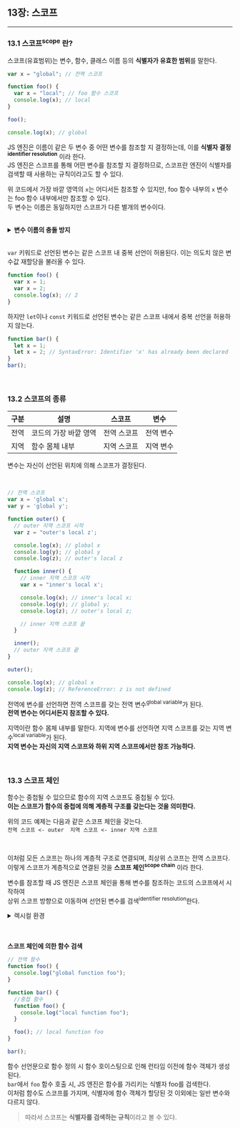 ## 13장: 스코프

---

### **13.1 스코프<sup>scope</sup> 란?**

스코프(유효범위)는 변수, 함수, 클래스 이름 등의 **식별자가 유효한 범위**를 말한다.

```jsx
var x = "global"; // 전역 스코프

function foo() {
  var x = "local"; // foo 함수 스코프
  console.log(x); // local
}

foo();

console.log(x); // global
```

JS 엔진은 이름이 같은 두 변수 중 어떤 변수를 참조할 지 결정하는데, 이를 **식별자 결정<sup>identifier resolution</sup>** 이라 한다.  
JS 엔진은 스코프를 통해 어떤 변수를 참조할 지 결정하므로, 스코프란 엔진이 식별자를 검색할 때 사용하는 규칙이라고도 할 수 있다.

위 코드에서 가장 바깥 영역의 `x`는 어디서든 참조할 수 있지만,
foo 함수 내부의 `x` 변수는 foo 함수 내부에서만 참조할 수 있다.  
두 변수는 이름은 동일하지만 스코프가 다른 별개의 변수이다.

<br />

<details>
<summary>
<strong>변수 이름의 충돌 방지</strong>
</summary>
식별자는 어떤 값을 구별해야 하므로 유일<sup>unique</sup>해야 하므로, 식별자인 변수 이름은 중복될 수 없다.  
따라서 스코프를 통해 식별자인 변수 이름의 충돌을 방지하여, 같은 이름의 변수를 사용할 수 있게 한다.

스코프 내에서 식별자는 유일하지만, 다른 스코프에는 같은 이름의 식별자를 사용할 수 있다.
즉, 스코프는 **네임스페이스**다.

</details>

<br />

`var` 키워드로 선언된 변수는 같은 스코프 내 중복 선언이 허용된다. 이는 의도치 않은 변수값 재할당을 불러올 수 있다.

```jsx
function foo() {
  var x = 1;
  var x = 2;
  console.log(x); // 2
}
```

하지만 `let`이나 `const` 키워드로 선언된 변수는 같은 스코프 내에서 중복 선언을 허용하지 않는다.

```jsx
function bar() {
  let x = 1;
  let x = 2; // SyntaxError: Identifier 'x' has already been declared
}
bar();
```

<br />

### **13.2 스코프의 종류**

| 구분 | 설명                  | 스코프      | 변수      |
| ---- | --------------------- | ----------- | --------- |
| 전역 | 코드의 가장 바깥 영역 | 전역 스코프 | 전역 변수 |
| 지역 | 함수 몸체 내부        | 지역 스코프 | 지역 변수 |

변수는 자신이 선언된 위치에 의해 스코프가 결정된다.

<br />

```jsx
// 전역 스코프
var x = 'global x';
var y = 'global y';

function outer() {
  // outer 지역 스코프 시작
  var z = "outer's local z';

  console.log(x); // global x
  console.log(y); // global y
  console.log(z); // outer's local z

  function inner() {
    // inner 지역 스코프 시작
    var x = "inner's local x';

    console.log(x); // inner's local x;
    console.log(y); // global y;
    console.log(z); // outer's local z;

    // inner 지역 스코프 끝
  }

  inner();
  // outer 지역 스코프 끝
}

outer();

console.log(x); // global x
console.log(z); // ReferenceError: z is not defined
```

전역에 변수를 선언하면 전역 스코프를 갖는 전역 변수<sup>global variable</sup>가 된다.  
**전역 변수는 어디서든지 참조할 수 있다.**

지역이란 함수 몸체 내부를 말한다.
지역에 변수를 선언하면 지역 스코프를 갖는 지역 변수<sup>local variable</sup>가 된다.  
**지역 변수는 자신의 지역 스코프와 하위 지역 스코프에서만 참조 가능하다.**

<br />

### **13.3 스코프 체인**

함수는 중첩될 수 있으므로 함수의 지역 스코프도 중첩될 수 있다.  
**이는 스코프가 함수의 중첩에 의해 계층적 구조를 갖는다는 것을 의미한다.**

위의 코드 예제는 다음과 같은 스코프 체인을 갖는다.  
`전역 스코프 <- outer  지역 스코프 <- inner 지역 스코프`

<br />

이처럼 모든 스코프는 하나의 계층적 구조로 연결되며, 최상위 스코프는 전역 스코프다.  
이렇게 스코프가 계층적으로 연결된 것을 **스코프 체인<sup>scope chain</sup>** 이라 한다.

변수를 참조할 때 JS 엔진은 스코프 체인을 통해 변수를 참조하는 코드의 스코프에서 시작하여  
상위 스코프 방향으로 이동하며 선언된 변수를 검색<sup>identifier resolution</sup>한다.

<details>
<summary>렉시컬 환경</summary>

스코프 체인은 물리적인 실체로 존재한다.  
JS 엔진은 코드를 실행하기에 앞서 스코프 체인과 유사한 자료구조인 렉시컬 환경<sup>Lexical Enviroment</sup>을 실제로 생성한다.

변수 선언이 실행되면 변수 식별자가 이 자료구조(렉시커 환경)에 키로 등록되고,  
변수 할당이 일어나면 이 자료구조의 변수 식별자에 해당하는 값을 변경한다.
변수 검색도 이 자료구조 상에서 이뤄진다.

> 스코프 체인은 실행 컨텍스트의 렉시컬 환경을 단방향으로 연결한 것.
> 전역 렉시컬 환경은 코드 로드시 곧바로 생성되고, 함수 렉시컬 환경은 함수 호출시 생성된다.

</details>

<br />
<br />

**스코프 체인에 의한 함수 검색**

```jsx
// 전역 함수
function foo() {
  console.log("global function foo");
}

function bar() {
  //중첩 함수
  function foo() {
    console.log("local function foo");
  }

  foo(); // local function foo
}

bar();
```

함수 선언문으로 함수 정의 시 함수 호이스팅으로 인해 런타임 이전에 함수 객체가 생성된다.  
`bar`에서 `foo` 함수 호출 시, JS 엔진은 함수를 가리키는 식별자 foo를 검색한다.  
이처럼 함수도 스코프를 가지며, 식별자에 함수 객체가 할당된 것 이외에는 일반 변수와 다르지 않다.

> 따라서 스코프는 **식별자를 검색하는 규칙**이라고 볼 수 있다.
